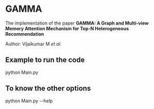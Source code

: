 # GAMMA

The implementation of the paper **GAMMA: A Graph and Multi-view Memory Attention Mechanism for Top-N Heterogeneous Recommendation**

Author: Vijaikumar M *et al.*

## Example to run the code

python Main.py

## To know the other options

python Main.py --help
